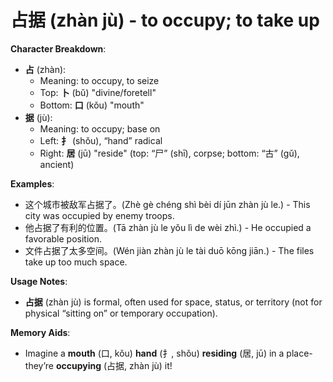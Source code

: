 # **占据 (zhàn jù) - to occupy; to take up**

**Character Breakdown**:  
- **占** (zhàn):
  - Meaning: to occupy, to seize
  - Top: **卜** (bǔ) "divine/foretell"
  - Bottom: **口** (kǒu) "mouth"  
- **据** (jù):
  - Meaning: to occupy; base on
  - Left: **扌** (shǒu), “hand” radical
  - Right: **居** (jū) "reside" (top: “尸” (shī), corpse; bottom: “古” (gǔ), ancient)

**Examples**:  
- 这个城市被敌军占据了。(Zhè gè chéng shì bèi dí jūn zhàn jù le.) - This city was occupied by enemy troops.  
- 他占据了有利的位置。(Tā zhàn jù le yǒu lì de wèi zhì.) - He occupied a favorable position.  
- 文件占据了太多空间。(Wén jiàn zhàn jù le tài duō kōng jiān.) - The files take up too much space.

**Usage Notes**:  
- **占据** (zhàn jù) is formal, often used for space, status, or territory (not for physical “sitting on” or temporary occupation).

**Memory Aids**:  
- Imagine a **mouth** (口, kǒu) **hand** (扌, shǒu) **residing** (居, jū) in a place-they’re **occupying** (占据, zhàn jù) it!